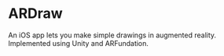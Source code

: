 # ARDraw
An iOS app lets you make simple drawings in augmented reality. Implemented using Unity and ARFundation.
